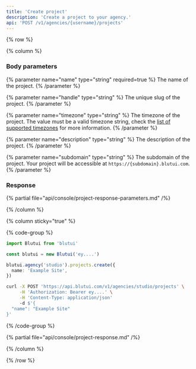 ```yaml
---
title: 'Create project'
description: 'Create a project to your agency.'
api: 'POST /v1/agencies/{username}/projects'
---
```


{% row %}

{% column %}
### Body parameters

{% parameter name="name" type="string" required=true %}
The name of the project.
{% /parameter %}

{% parameter name="handle" type="string" %}
The unique slug of the project.
{% /parameter %}

{% parameter name="timezone" type="string" %}
The timezone of the project. The value must be a valid timezone string, check the [list of supported timezones](/api/timezones) for more information.
{% /parameter %}

{% parameter name="description" type="string" %}
The description of the project.
{% /parameter %}

{% parameter name="subdomain" type="string" %}
The subdomain of the project. Your project will be accessible at `https://{subdomain}.blutui.com`.
{% /parameter %}

### Response

{% partial file="api/console/project-response-parameters.md" /%}

{% /column %}

{% column sticky="true" %}

{% code-group %}

```ts {% process=false filename="Node.js" %}
import Blutui from 'blutui'

const blutui = new Blutui('ey....')

blutui.agency('studio').projects.create({
  name: 'Example Site',
})
```

```bash {% process=false filename="cURL" %}
curl -X POST 'https://api.blutui.com/v1/agencies/studio/projects' \
     -H 'Authorization: Bearer ey....' \
     -H 'Content-Type: application/json'
     -d $'{
  "name": "Example Site"
}'
```

{% /code-group %}

{% partial file="api/console/project-response.md" /%}

{% /column %}

{% /row %}
